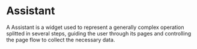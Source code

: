 # Assistant

A Assistant is a widget used to represent a generally complex operation splitted in several steps, guiding the user through its pages and controlling the page flow to collect the necessary data.
